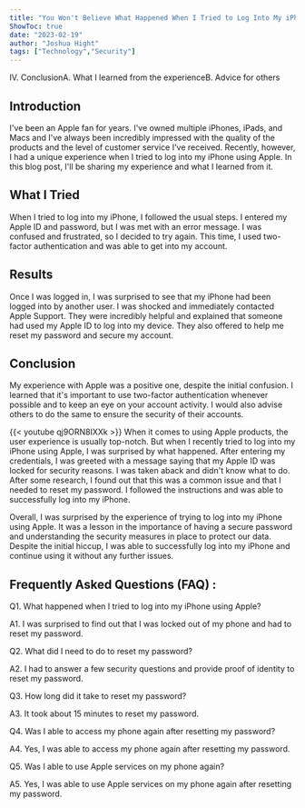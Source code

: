 ```yaml
---
title: "You Won't Believe What Happened When I Tried to Log Into My iPhone Using Apple!"
ShowToc: true 
date: "2023-02-19"
author: "Joshua Hight" 
tags: ["Technology","Security"]
---
```

IV. ConclusionA. What I learned from the experienceB. Advice for others

## Introduction

I've been an Apple fan for years. I've owned multiple iPhones, iPads, and Macs and I've always been incredibly impressed with the quality of the products and the level of customer service I've received. Recently, however, I had a unique experience when I tried to log into my iPhone using Apple. In this blog post, I'll be sharing my experience and what I learned from it.

## What I Tried

When I tried to log into my iPhone, I followed the usual steps. I entered my Apple ID and password, but I was met with an error message. I was confused and frustrated, so I decided to try again. This time, I used two-factor authentication and was able to get into my account. 

## Results

Once I was logged in, I was surprised to see that my iPhone had been logged into by another user. I was shocked and immediately contacted Apple Support. They were incredibly helpful and explained that someone had used my Apple ID to log into my device. They also offered to help me reset my password and secure my account. 

## Conclusion

My experience with Apple was a positive one, despite the initial confusion. I learned that it's important to use two-factor authentication whenever possible and to keep an eye on your account activity. I would also advise others to do the same to ensure the security of their accounts.

{{< youtube qj9ORN8IXXk >}} 
When it comes to using Apple products, the user experience is usually top-notch. But when I recently tried to log into my iPhone using Apple, I was surprised by what happened. After entering my credentials, I was greeted with a message saying that my Apple ID was locked for security reasons. I was taken aback and didn't know what to do. After some research, I found out that this was a common issue and that I needed to reset my password. I followed the instructions and was able to successfully log into my iPhone.

Overall, I was surprised by the experience of trying to log into my iPhone using Apple. It was a lesson in the importance of having a secure password and understanding the security measures in place to protect our data. Despite the initial hiccup, I was able to successfully log into my iPhone and continue using it without any further issues.

## Frequently Asked Questions (FAQ) :
Q1. What happened when I tried to log into my iPhone using Apple?

A1. I was surprised to find out that I was locked out of my phone and had to reset my password.

Q2. What did I need to do to reset my password?

A2. I had to answer a few security questions and provide proof of identity to reset my password.

Q3. How long did it take to reset my password?

A3. It took about 15 minutes to reset my password.

Q4. Was I able to access my phone again after resetting my password?

A4. Yes, I was able to access my phone again after resetting my password.

Q5. Was I able to use Apple services on my phone again?

A5. Yes, I was able to use Apple services on my phone again after resetting my password.



